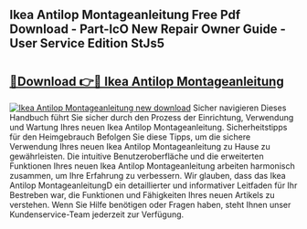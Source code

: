 ## Ikea Antilop Montageanleitung Free Pdf Download - Part-lcO New Repair Owner Guide - User Service Edition StJs5

# <h2><a href="http://df8pb0o.blite.top/?on=Ikea+Antilop+Montageanleitung">🔗Download 👉🔴 Ikea Antilop Montageanleitung</a></h2>

[![Ikea Antilop Montageanleitung new download](https://i.imgur.com/lujVjoI.png)](http://df8pb0o.blite.top/?on=Ikea+Antilop+Montageanleitung)
Sicher navigieren Dieses Handbuch führt Sie sicher durch den Prozess der Einrichtung, Verwendung und Wartung Ihres neuen Ikea Antilop Montageanleitung. Sicherheitstipps für den Heimgebrauch Befolgen Sie diese Tipps, um die sichere Verwendung Ihres neuen Ikea Antilop Montageanleitung zu Hause zu gewährleisten. Die intuitive Benutzeroberfläche und die erweiterten Funktionen Ihres neuen Ikea Antilop Montageanleitung arbeiten harmonisch zusammen, um Ihre Erfahrung zu verbessern. Wir glauben, dass das Ikea Antilop MontageanleitungD ein detaillierter und informativer Leitfaden für Ihr Bestreben war, die Funktionen und Fähigkeiten Ihres neuen Artikels zu verstehen. Wenn Sie Hilfe benötigen oder Fragen haben, steht Ihnen unser Kundenservice-Team jederzeit zur Verfügung.

